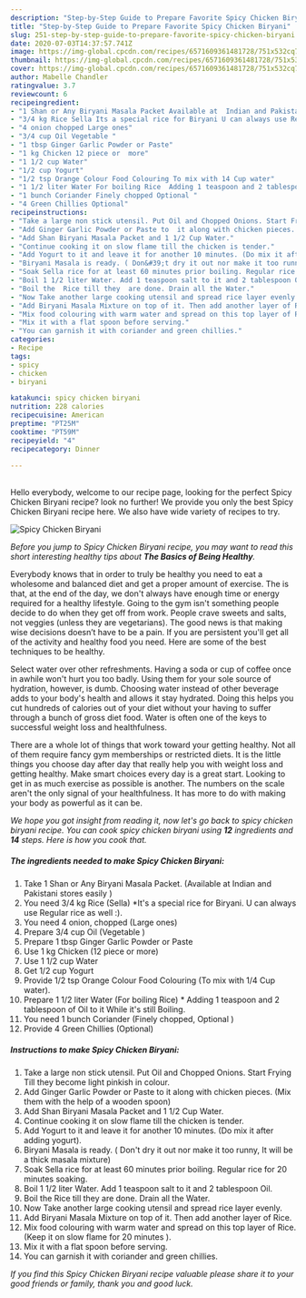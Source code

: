 ```yaml
---
description: "Step-by-Step Guide to Prepare Favorite Spicy Chicken Biryani"
title: "Step-by-Step Guide to Prepare Favorite Spicy Chicken Biryani"
slug: 251-step-by-step-guide-to-prepare-favorite-spicy-chicken-biryani
date: 2020-07-03T14:37:57.741Z
image: https://img-global.cpcdn.com/recipes/6571609361481728/751x532cq70/spicy-chicken-biryani-recipe-main-photo.jpg
thumbnail: https://img-global.cpcdn.com/recipes/6571609361481728/751x532cq70/spicy-chicken-biryani-recipe-main-photo.jpg
cover: https://img-global.cpcdn.com/recipes/6571609361481728/751x532cq70/spicy-chicken-biryani-recipe-main-photo.jpg
author: Mabelle Chandler
ratingvalue: 3.7
reviewcount: 6
recipeingredient:
- "1 Shan or Any Biryani Masala Packet Available at  Indian and Pakistani stores easily "
- "3/4 kg Rice Sella Its a special rice for Biryani U can always use Regular rice as well "
- "4 onion chopped Large ones"
- "3/4 cup Oil Vegetable "
- "1 tbsp Ginger Garlic Powder or Paste"
- "1 kg Chicken 12 piece or  more"
- "1 1/2 cup Water"
- "1/2 cup Yogurt"
- "1/2 tsp Orange Colour Food Colouring To mix with 14 Cup water"
- "1 1/2 liter Water For boiling Rice  Adding 1 teaspoon and 2 tablespoon of Oil to it While its still Boiling"
- "1 bunch Coriander Finely chopped Optional "
- "4 Green Chillies Optional"
recipeinstructions:
- "Take a large non stick utensil. Put Oil and Chopped Onions. Start Frying Till they become light pinkish in colour."
- "Add Ginger Garlic Powder or Paste to  it along with chicken pieces. (Mix them with the help of a wooden spoon)"
- "Add Shan Biryani Masala Packet and 1 1/2 Cup Water."
- "Continue cooking it on slow flame till the chicken is tender."
- "Add Yogurt to it and leave it for another 10 minutes. (Do mix it after adding yogurt)."
- "Biryani Masala is ready. ( Don&#39;t dry it out nor make it too runny, It will be a thick masala mixture)"
- "Soak Sella rice for at least 60 minutes prior boiling. Regular rice for 20 minutes soaking."
- "Boil 1 1/2 liter Water. Add 1 teaspoon salt to it and 2 tablespoon Oil."
- "Boil the  Rice till they  are done. Drain all the Water."
- "Now Take another large cooking utensil and spread rice layer evenly."
- "Add Biryani Masala Mixture on top of it. Then add another layer of Rice."
- "Mix food colouring with warm water and spread on this top layer of Rice. (Keep it on slow flame for 20 minutes )."
- "Mix it with a flat spoon before serving."
- "You can garnish it with coriander and green chillies."
categories:
- Recipe
tags:
- spicy
- chicken
- biryani

katakunci: spicy chicken biryani 
nutrition: 228 calories
recipecuisine: American
preptime: "PT25M"
cooktime: "PT59M"
recipeyield: "4"
recipecategory: Dinner

---
```

<br>
Hello everybody, welcome to our recipe page, looking for the perfect Spicy Chicken Biryani recipe? look no further! We provide you only the best Spicy Chicken Biryani recipe here. We also have wide variety of recipes to try.
<br>


![Spicy Chicken Biryani](https://img-global.cpcdn.com/recipes/6571609361481728/751x532cq70/spicy-chicken-biryani-recipe-main-photo.jpg)

<i>Before you jump to Spicy Chicken Biryani recipe, you may want to read this short interesting healthy tips about <strong>The Basics of Being Healthy</strong>.</i>

Everybody knows that in order to truly be healthy you need to eat a wholesome and balanced diet and get a proper amount of exercise. The  is that, at the end of the day, we don't always have enough time or energy required for a healthy lifestyle. Going to the gym isn't something people decide to do when they get off from work. People crave sweets and salts, not veggies (unless they are vegetarians). The good news is that making wise decisions doesn’t have to be a pain. If you are persistent you'll get all of the activity and healthy food you need. Here are some of the best techniques to be healthy.

Select water over other refreshments. Having a soda or cup of coffee once in awhile won't hurt you too badly. Using them for your sole source of hydration, however, is dumb. Choosing water instead of other beverage adds to your body's health and allows it stay hydrated. Doing this helps you cut hundreds of calories out of your diet without your having to suffer through a bunch of gross diet food. Water is often one of the keys to successful weight loss and healthfulness.

There are a whole lot of things that work toward your getting healthy. Not all of them require fancy gym memberships or restricted diets. It is the little things you choose day after day that really help you with weight loss and getting healthy. Make smart choices every day is a great start. Looking to get in as much exercise as possible is another. The numbers on the scale aren't the only signal of your healthfulness. It has more to do with making your body as powerful as it can be. 


<i>We hope you got insight from reading it, now let's go back to spicy chicken biryani recipe. You can cook spicy chicken biryani using <strong>12</strong> ingredients and <strong>14</strong> steps. Here is how you cook that.
</i>

##### The ingredients needed to make Spicy Chicken Biryani:

1. Take 1 Shan or Any Biryani Masala Packet. (Available at  Indian and Pakistani stores easily )
1. You need 3/4 kg Rice (Sella) *It&#39;s a special rice for Biryani. U can always use Regular rice as well :).
1. You need 4 onion, chopped (Large ones)
1. Prepare 3/4 cup Oil (Vegetable )
1. Prepare 1 tbsp Ginger Garlic Powder or Paste
1. Use 1 kg Chicken (12 piece or  more)
1. Use 1 1/2 cup Water
1. Get 1/2 cup Yogurt
1. Provide 1/2 tsp Orange Colour Food Colouring (To mix with 1/4 Cup water).
1. Prepare 1 1/2 liter Water (For boiling Rice) * Adding 1 teaspoon and 2 tablespoon of Oil to it While it&#39;s still Boiling.
1. You need 1 bunch Coriander (Finely chopped, Optional )
1. Provide 4 Green Chillies (Optional)


##### Instructions to make Spicy Chicken Biryani:

1. Take a large non stick utensil. Put Oil and Chopped Onions. Start Frying Till they become light pinkish in colour.
1. Add Ginger Garlic Powder or Paste to  it along with chicken pieces. (Mix them with the help of a wooden spoon)
1. Add Shan Biryani Masala Packet and 1 1/2 Cup Water.
1. Continue cooking it on slow flame till the chicken is tender.
1. Add Yogurt to it and leave it for another 10 minutes. (Do mix it after adding yogurt).
1. Biryani Masala is ready. ( Don&#39;t dry it out nor make it too runny, It will be a thick masala mixture)
1. Soak Sella rice for at least 60 minutes prior boiling. Regular rice for 20 minutes soaking.
1. Boil 1 1/2 liter Water. Add 1 teaspoon salt to it and 2 tablespoon Oil.
1. Boil the  Rice till they  are done. Drain all the Water.
1. Now Take another large cooking utensil and spread rice layer evenly.
1. Add Biryani Masala Mixture on top of it. Then add another layer of Rice.
1. Mix food colouring with warm water and spread on this top layer of Rice. (Keep it on slow flame for 20 minutes ).
1. Mix it with a flat spoon before serving.
1. You can garnish it with coriander and green chillies.


<i>If you find this Spicy Chicken Biryani recipe valuable please share it to your good friends or family, thank you and good luck.</i>
